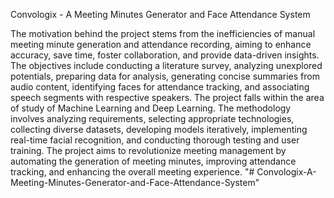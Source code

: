 Convologix - A Meeting Minutes Generator and Face Attendance System

The motivation behind the project stems from the inefficiencies of manual meeting
minute generation and attendance recording, aiming to enhance accuracy,
save time, foster collaboration, and provide data-driven insights. The objectives
include conducting a literature survey, analyzing unexplored potentials,
preparing data for analysis, generating concise summaries from audio content,
identifying faces for attendance tracking, and associating speech segments with
respective speakers.
The project falls within the area of study of Machine Learning and Deep Learning.
The methodology involves analyzing requirements, selecting appropriate
technologies, collecting diverse datasets, developing models iteratively, implementing
real-time facial recognition, and conducting thorough testing and user
training. The project aims to revolutionize meeting management by automating
the generation of meeting minutes, improving attendance tracking, and enhancing
the overall meeting experience.
"# Convologix-A-Meeting-Minutes-Generator-and-Face-Attendance-System" 
